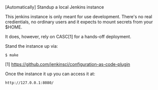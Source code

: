 [Automatically] Standup a local Jenkins instance 

This jenkins instance is only meant for use development. There's no
real credientials, no ordinary users and it expects to mount secrets
from your $HOME.

It does, however, rely on CASC[1] for a hands-off deployment.

Stand the instance up via:

    $ make

[1] https://github.com/jenkinsci/configuration-as-code-plugin

Once the instance it up you can access it at:

    http://127.0.0.1:8080/
